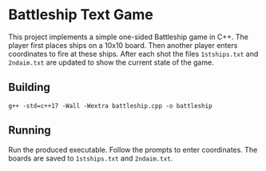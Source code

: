 # Battleship Text Game

This project implements a simple one-sided Battleship game in C++.
The player first places ships on a 10x10 board. Then another player
enters coordinates to fire at these ships. After each shot the files
`1stships.txt` and `2ndaim.txt` are updated to show the current state
of the game.

## Building

```
g++ -std=c++17 -Wall -Wextra battleship.cpp -o battleship
```

## Running

Run the produced executable. Follow the prompts to enter coordinates.
The boards are saved to `1stships.txt` and `2ndaim.txt`.
